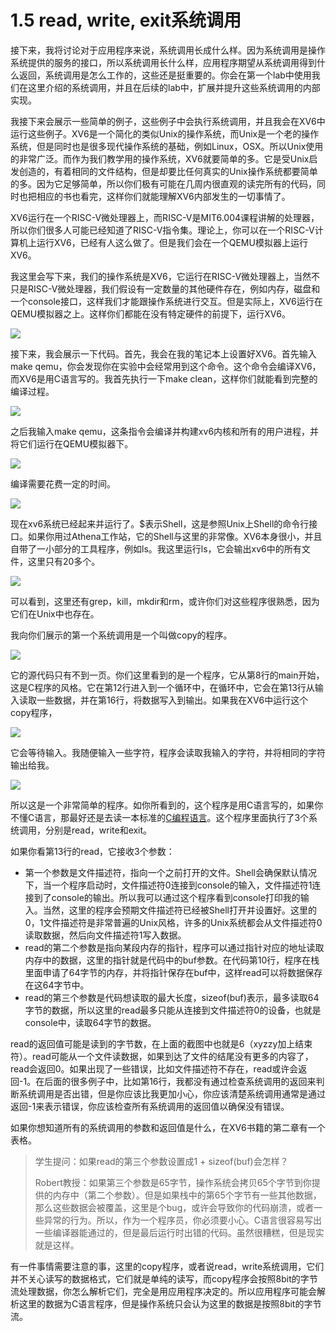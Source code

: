 # 1.5 read, write, exit系统调用

接下来，我将讨论对于应用程序来说，系统调用长成什么样。因为系统调用是操作系统提供的服务的接口，所以系统调用长什么样，应用程序期望从系统调用得到什么返回，系统调用是怎么工作的，这些还是挺重要的。你会在第一个lab中使用我们在这里介绍的系统调用，并且在后续的lab中，扩展并提升这些系统调用的内部实现。

我接下来会展示一些简单的例子，这些例子中会执行系统调用，并且我会在XV6中运行这些例子。XV6是一个简化的类似Unix的操作系统，而Unix是一个老的操作系统，但是同时也是很多现代操作系统的基础，例如Linux，OSX。所以Unix使用的非常广泛。而作为我们教学用的操作系统，XV6就要简单的多。它是受Unix启发创造的，有着相同的文件结构，但是却要比任何真实的Unix操作系统都要简单的多。因为它足够简单，所以你们极有可能在几周内很直观的读完所有的代码，同时也把相应的书也看完，这样你们就能理解XV6内部发生的一切事情了。

XV6运行在一个RISC-V微处理器上，而RISC-V是MIT6.004课程讲解的处理器，所以你们很多人可能已经知道了RISC-V指令集。理论上，你可以在一个RISC-V计算机上运行XV6，已经有人这么做了。但是我们会在一个QEMU模拟器上运行XV6。

我这里会写下来，我们的操作系统是XV6，它运行在RISC-V微处理器上，当然不只是RISC-V微处理器，我们假设有一定数量的其他硬件存在，例如内存，磁盘和一个console接口，这样我们才能跟操作系统进行交互。但是实际上，XV6运行在QEMU模拟器之上。这样你们都能在没有特定硬件的前提下，运行XV6。

![](<../.gitbook/assets/image (234).png>)

接下来，我会展示一下代码。首先，我会在我的笔记本上设置好XV6。首先输入make qemu，你会发现你在实验中会经常用到这个命令。这个命令会编译XV6，而XV6是用C语言写的。我首先执行一下make clean，这样你们就能看到完整的编译过程。

![](<../.gitbook/assets/image (329).png>)

之后我输入make qemu，这条指令会编译并构建xv6内核和所有的用户进程，并将它们运行在QEMU模拟器下。

![](<../.gitbook/assets/image (275).png>)

编译需要花费一定的时间。

![](<../.gitbook/assets/image (208).png>)

现在xv6系统已经起来并运行了。$表示Shell，这是参照Unix上Shell的命令行接口。如果你用过Athena工作站，它的Shell与这里的非常像。XV6本身很小，并且自带了一小部分的工具程序，例如ls。我这里运行ls，它会输出xv6中的所有文件，这里只有20多个。

![](<../.gitbook/assets/image (306).png>)

可以看到，这里还有grep，kill，mkdir和rm，或许你们对这些程序很熟悉，因为它们在Unix中也存在。

我向你们展示的第一个系统调用是一个叫做copy的程序。

![](<../.gitbook/assets/image (42) (1).png>)

它的源代码只有不到一页。你们这里看到的是一个程序，它从第8行的main开始，这是C程序的风格。它在第12行进入到一个循环中，在循环中，它会在第13行从输入读取一些数据，并在第16行，将数据写入到输出。如果我在XV6中运行这个copy程序，

![](<../.gitbook/assets/image (292).png>)

它会等待输入。我随便输入一些字符，程序会读取我输入的字符，并将相同的字符输出给我。

![](<../.gitbook/assets/image (336).png>)

所以这是一个非常简单的程序。如你所看到的，这个程序是用C语言写的，如果你不懂C语言，那最好还是去读一本标准的[C编程语言](https://zh.wikipedia.org/wiki/C%E7%A8%8B%E5%BA%8F%E8%AE%BE%E8%AE%A1%E8%AF%AD%E8%A8%80\_\(%E4%B9%A6\))。这个程序里面执行了3个系统调用，分别是read，write和exit。

如果你看第13行的read，它接收3个参数：

* 第一个参数是文件描述符，指向一个之前打开的文件。Shell会确保默认情况下，当一个程序启动时，文件描述符0连接到console的输入，文件描述符1连接到了console的输出。所以我可以通过这个程序看到console打印我的输入。当然，这里的程序会预期文件描述符已经被Shell打开并设置好。这里的0，1文件描述符是非常普遍的Unix风格，许多的Unix系统都会从文件描述符0读取数据，然后向文件描述符1写入数据。
* read的第二个参数是指向某段内存的指针，程序可以通过指针对应的地址读取内存中的数据，这里的指针就是代码中的buf参数。在代码第10行，程序在栈里面申请了64字节的内存，并将指针保存在buf中，这样read可以将数据保存在这64字节中。
* read的第三个参数是代码想读取的最大长度，sizeof(buf)表示，最多读取64字节的数据，所以这里的read最多只能从连接到文件描述符0的设备，也就是console中，读取64字节的数据。

read的返回值可能是读到的字节数，在上面的截图中也就是6（xyzzy加上结束符）。read可能从一个文件读数据，如果到达了文件的结尾没有更多的内容了，read会返回0。如果出现了一些错误，比如文件描述符不存在，read或许会返回-1。在后面的很多例子中，比如第16行，我都没有通过检查系统调用的返回来判断系统调用是否出错，但是你应该比我更加小心，你应该清楚系统调用通常是通过返回-1来表示错误，你应该检查所有系统调用的返回值以确保没有错误。

如果你想知道所有的系统调用的参数和返回值是什么，在XV6书籍的第二章有一个表格。

> 学生提问：如果read的第三个参数设置成1 + sizeof(buf)会怎样？
>
> Robert教授：如果第三个参数是65字节，操作系统会拷贝65个字节到你提供的内存中（第二个参数）。但是如果栈中的第65个字节有一些其他数据，那么这些数据会被覆盖，这里是个bug，或许会导致你的代码崩溃，或者一些异常的行为。所以，作为一个程序员，你必须要小心。C语言很容易写出一些编译器能通过的，但是最后运行时出错的代码。虽然很糟糕，但是现实就是这样。

有一件事情需要注意的事，这里的copy程序，或者说read，write系统调用，它们并不关心读写的数据格式，它们就是单纯的读写，而copy程序会按照8bit的字节流处理数据，你怎么解析它们，完全是用应用程序决定的。所以应用程序可能会解析这里的数据为C语言程序，但是操作系统只会认为这里的数据是按照8bit的字节流。
